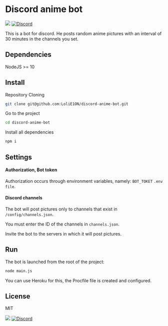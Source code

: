# Discord anime bot

[![](https://img.shields.io/badge/patreon-donate-orange.svg)](https://www.patreon.com/e1on)
[![Discord](https://discordapp.com/api/guilds/509065700401348630/widget.png)](http://discord.gg/fTHssTP)

This is a bot for discord.
He posts random anime pictures with an interval of 30 minutes in the channels you set.

## Dependencies
NodeJS >= 10

## Install

Repository Cloning

```bash
git clone git@github.com:LoliE1ON/discord-anime-bot.git
```

Go to the project

```bash
cd discord-anime-bot
```

Install all dependencies

```bash
npm i
```

## Settings

#### Authorization, Bot token

Authorization occurs through environment variables, namely: `BOT_TOKET` `.env file`.

#### Discord channels

The bot will post pictures only to channels that exist in `/config/channels.json`.

You must enter the ID of the channels in `channels.json`.

Invite the bot to the servers in which it will post pictures.


## Run

The bot is launched from the root of the project:

```bash
node main.js
```
You can use Heroku for this, the Procfile file is created and configured.

## License

MIT

[![](https://img.shields.io/badge/patreon-donate-orange.svg)](https://www.patreon.com/e1on)
[![Discord](https://discordapp.com/api/guilds/509065700401348630/widget.png)](http://discord.gg/fTHssTP)
